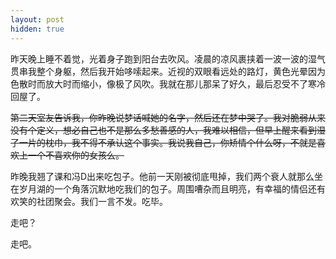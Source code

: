 ```yaml
---
layout: post
hidden: true
---
```

昨天晚上睡不着觉，光着身子跑到阳台去吹风。凌晨的凉风裹挟着一波一波的湿气贯串我整个身躯，然后我开始哆嗦起来。近视的双眼看远处的路灯，黄色光晕因为色散时而放大时而缩小，像极了风吹。我就在那儿那呆了好久，最后忍受不了寒冷回屋了。

~~第二天室友告诉我，你昨晚说梦话喊她的名字，然后还在梦中哭了。我对脆弱从来没有个定义，想必自己也不是那么多愁善感的人，我难以相信，但早上醒来看到湿了一片的枕巾，我不得不承认这个事实。我说我自己，你矫情个什么呀，不就是喜欢上一个不喜欢你的女孩么。~~

昨晚我翘了课和冯D出来吃包子。他前一天刚被彻底甩掉，我们两个衰人就那么坐在岁月湖的一个角落沉默地吃我们的包子。周围嘈杂而且明亮，有幸福的情侣还有欢笑的社团聚会。我们一言不发。吃毕。

走吧？

走吧。
